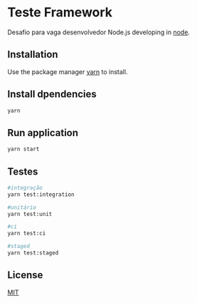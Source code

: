 # Teste Framework



Desafio para vaga desenvolvedor Node.js developing in [node](https://nodejs.org/en/).

## Installation

Use the package manager [yarn](https://classic.yarnpkg.com/) to install.

## Install dpendencies

```bash
yarn
```

## Run application

```bash
yarn start
```

## Testes

```bash
#integração
yarn test:integration

#unitário
yarn test:unit

#ci
yarn test:ci

#staged
yarn test:staged


```

## License

[MIT](https://choosealicense.com/licenses/mit/)

